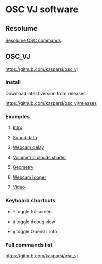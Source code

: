 # OSC VJ software

## Resolume

[Resolume OSC commands](https://resolume.com/download/Manual/OSC/OSC%20list.txt)

## OSC_VJ

https://github.com/kasparsj/osc_vj

### Install

Download latest version from releases:

https://github.com/kasparsj/osc_vj/releases

### Examples

1. [Intro](01-intro.scd)

2. [Sound data](02-sound-data.scd)

3. [Webcam delay](03-webcam-delay.scd)

4. [Volumetric clouds shader](04-clouds.scd)

5. [Geometry](05-geom.scd)

6. [Webcam looper](06-webcam-looper.scd)

7. [Video](07-video.scd)

### Keyboard shortcuts

- `f` toggle fullscreen

- `d` toggle debug view

- `g` toggle OpenGL info

### Full commands list

https://github.com/kasparsj/osc_vj
